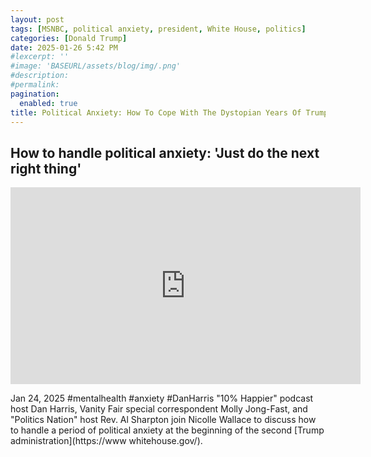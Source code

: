```yaml
---
layout: post
tags: [MSNBC, political anxiety, president, White House, politics]
categories: [Donald Trump]
date: 2025-01-26 5:42 PM
#lexcerpt: ''
#image: 'BASEURL/assets/blog/img/.png'
#description:
#permalink:
pagination: 
  enabled: true
title: Political Anxiety: How To Cope With The Dystopian Years Of Trump"
---
```



## How to handle political anxiety: 'Just do the next right thing'

<iframe width="560" height="315" src="https://www.youtube.com/embed/QGfFdbaO2Y0?si=bvwEGq1DvzRHl13o" title="YouTube video player" frameborder="0" allow="accelerometer; autoplay; clipboard-write; encrypted-media; gyroscope; picture-in-picture; web-share" referrerpolicy="strict-origin-when-cross-origin" allowfullscreen></iframe>

Jan 24, 2025  #mentalhealth #anxiety #DanHarris
"10% Happier" podcast host Dan Harris, Vanity Fair special correspondent Molly Jong-Fast, and "Politics Nation" host Rev. Al Sharpton join Nicolle Wallace to discuss how to handle a period of political anxiety at the beginning of the second [Trump administration](https://www whitehouse.gov/). 

